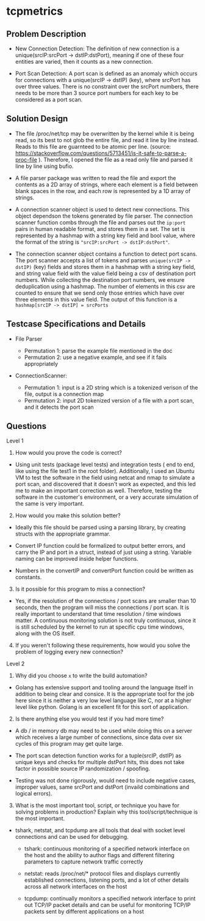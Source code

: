# tcpmetrics

## Problem Description

- New Connection Detection: The definition of new connection is a unique(srcIP:srcPort -> dstIP:dstPort), meaning if one of these four entities are varied, then it counts as a new connection.

- Port Scan Detection: A port scan is defined as an anomaly which occurs for connections with a unique(srcIP -> dstIP) (key), where srcPort has over three values. There is no constraint over the srcPort numbers, there needs to be more than 3 source port numbers for each key to be considered as a port scan.

## Solution Design

- The file /proc/net/tcp may be overwritten by the kernel while it is being read, so its best to not
glob the entire file, and read it line by line instead. Reads to this file are guarnteed to be atomic per line.
(source: https://stackoverflow.com/questions/5713451/is-it-safe-to-parse-a-proc-file ). Therefore, I opened the file as a read only file and parsed it line by line using bufio. 

- A file parser package was written to read the file and export the contents as a 2D array of strings, where
each element is a field between blank spaces in the row, and each row is represented by a 1D array of strings.

- A connection scanner object is used to detect new connections. This object dependson the tokens generated by file parser. The connection scanner function combs through the file and parses out the `ip:port` pairs in human readable format, and stores them in a set. The set is represented by a hashmap with a string key field and bool value, where the format of the string is `"srcIP:srcPort -> dstIP:dstPort"`.

- The connection scanner object contains a function to detect port scans. The port scanner accepts a list of tokens and parses `unique(srcIP -> dstIP)` (key) fields and stores them in a hashmap with a string key field, and string value field with the value field being a csv of destination port numbers. While collecting the destination port numbers, we ensure deduplication using a hashmap. The number of elements in this csv are counted to ensure that we send only those entries which have over three elements in this value field. The output of this function is a `hashmap[srcIP -> dstIP] = srcPorts`

## Testcase Specifications and Details

- File Parser
    - Permutation 1: parse the example file mentioned in the doc
    - Permutation 2: use a negative example, and see if it fails appropriately

- ConnectionScanner:
    - Permutation 1: input is a 2D string which is a tokenized verison of the file, output is a connection map
    - Permutation 2: input 2D tokenized version of a file with a port scan, and it detects the port scan


## Questions

Level 1

1. How would you prove the code is correct?
- Using unit tests (package level tests) and integration tests ( end to end, like using the file test1 in the root folder). Additionally, I used an Ubuntu VM to test the software in the field using netcat and nmap to simulate a port scan, and discovered that it doesn't work as expected, and this led me to make an important correction as well. Therefore, testing the software in the customer's environment, or a very accurate simulation of the same is very important.

2. How would you make this solution better?

-  Ideally this file should be parsed using a parsing library, by creating structs with the appropriate grammar.

- Convert IP function could be formalized to output better errors, and carry the IP and port in a struct, instead of
just using a string. Variable naming can be improved inside helper functions.

- Numbers in the convertIP and convertPort function could be written as constants.

3. Is it possible for this program to miss a connection?

- Yes, if the resolution of the connections / port scans are smaller than 10 seconds, then the program will miss the connections / port scan. It is really important to understand that time resolution / time windows matter. A continuous monitoring solution is not truly continuous, since it is still scheduled by the kernel to run at specific cpu time windows, along with the OS itself.

4. If you weren't following these requirements, how would you solve the problem of logging every new connection? 

Level 2
1. Why did you choose `x` to write the build automation?

- Golang has extensive support and tooling around the language itself in addition to being clear and consice. It is the appropriate tool for the job here since it is neither a very low level language like C, nor at a higher level like python. Golang is an excellent fit for this sort of application.

2. Is there anything else you would test if you had more time?

- A db / in memory db may need to be used while doing this on a server which receives a large number of connections,
since data over six cycles of this program may get quite large.

- The port scan detection function works for a tuple(srcIP, dstIP) as unique keys and checks for multiple dstPort hits,
this does not take factor in possible source IP randomization / spoofing.

- Testing was not done rigorously, would need to include negative cases, improper values, same srcPort and dstPort (invaild combinations and logical errors).


3. What is the most important tool, script, or technique you have for solving problems in production? Explain why this tool/script/technique is the most important.

- tshark, netstat, and tcpdump are all tools that deal with socket level connections and can be used for debugging.
    - tshark: continuous monitoring of a specified network interface on the host and the ability to author flags and different filtering parameters to capture network traffic correctly

    - netstat: reads /proc/net/* protocol files and displays currently established connections, listening ports, and a lot of other details across all network interfaces on the host

    - tcpdump: continually monitors a specified network interface to print out TCP/IP packet details and can be useful for monitoring TCP/IP packets sent by different applications on a host


